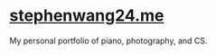 # [stephenwang24.me](http://stephenwang24.me/)
My personal portfolio of piano, photography, and CS.
